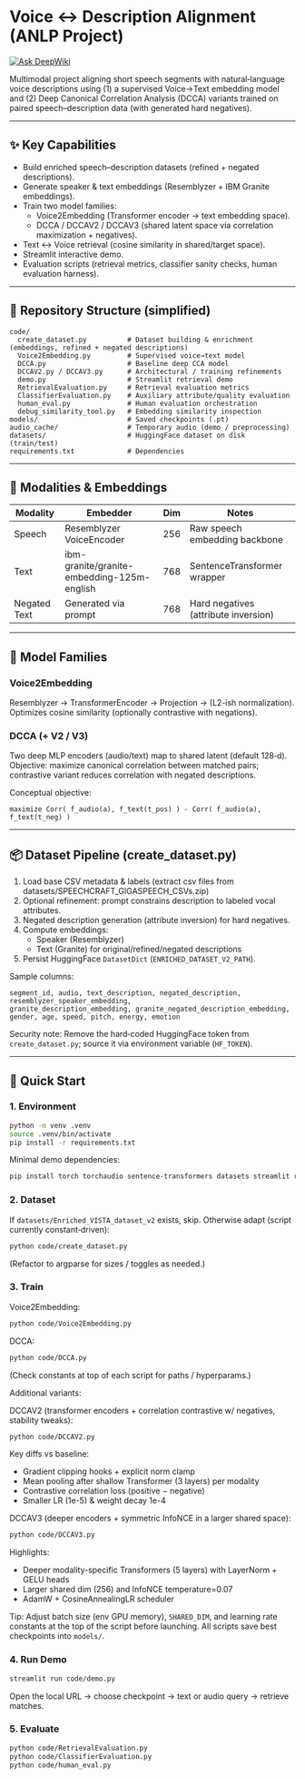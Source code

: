 <!-- PROJECT TITLE -->
# Voice ↔ Description Alignment (ANLP Project)

[![Ask DeepWiki](https://deepwiki.com/badge.svg)](https://deepwiki.com/Gal-bloch/ANLP)

Multimodal project aligning short speech segments with natural‑language voice descriptions using (1) a supervised Voice→Text embedding model and (2) Deep Canonical Correlation Analysis (DCCA) variants trained on paired speech–description data (with generated hard negatives).

---

## ✨ Key Capabilities
* Build enriched speech–description datasets (refined + negated descriptions).
* Generate speaker & text embeddings (Resemblyzer + IBM Granite embeddings).
* Train two model families:
  * Voice2Embedding (Transformer encoder → text embedding space).
  * DCCA / DCCAV2 / DCCAV3 (shared latent space via correlation maximization + negatives).
* Text ↔ Voice retrieval (cosine similarity in shared/target space).
* Streamlit interactive demo.
* Evaluation scripts (retrieval metrics, classifier sanity checks, human evaluation harness).

---

## 🧱 Repository Structure (simplified)
```
code/
  create_dataset.py          # Dataset building & enrichment (embeddings, refined + negated descriptions)
  Voice2Embedding.py         # Supervised voice→text model
  DCCA.py                    # Baseline deep CCA model
  DCCAV2.py / DCCAV3.py      # Architectural / training refinements
  demo.py                    # Streamlit retrieval demo
  RetrievalEvaluation.py     # Retrieval evaluation metrics
  ClassifierEvaluation.py    # Auxiliary attribute/quality evaluation
  human_eval.py              # Human evaluation orchestration
  debug_similarity_tool.py   # Embedding similarity inspection
models/                      # Saved checkpoints (.pt)
audio_cache/                 # Temporary audio (demo / preprocessing)
datasets/                    # HuggingFace dataset on disk (train/test)
requirements.txt             # Dependencies
```

---

## 🧪 Modalities & Embeddings
| Modality | Embedder | Dim | Notes |
|----------|----------|-----|-------|
| Speech | Resemblyzer VoiceEncoder | 256 | Raw speech embedding backbone |
| Text | ibm-granite/granite-embedding-125m-english | 768 | SentenceTransformer wrapper |
| Negated Text | Generated via prompt | 768 | Hard negatives (attribute inversion) |

---

## 🧬 Model Families
### Voice2Embedding
Resemblyzer → TransformerEncoder → Projection → (L2-ish normalization). Optimizes cosine similarity (optionally contrastive with negations).

### DCCA (+ V2 / V3)
Two deep MLP encoders (audio/text) map to shared latent (default 128‑d). Objective: maximize canonical correlation between matched pairs; contrastive variant reduces correlation with negated descriptions.

Conceptual objective:
```
maximize Corr( f_audio(a), f_text(t_pos) ) - Corr( f_audio(a), f_text(t_neg) )
```

---

## 📦 Dataset Pipeline (create_dataset.py)
1. Load base CSV metadata & labels (extract csv files from datasets/SPEECHCRAFT_GIGASPEECH_CSVs.zip)
2. Optional refinement: prompt constrains description to labeled vocal attributes.
3. Negated description generation (attribute inversion) for hard negatives.
4. Compute embeddings:
   * Speaker (Resemblyzer)
   * Text (Granite) for original/refined/negated descriptions
5. Persist HuggingFace `DatasetDict` (`ENRICHED_DATASET_V2_PATH`).

Sample columns:
```
segment_id, audio, text_description, negated_description,
resemblyzer_speaker_embedding,
granite_description_embedding, granite_negated_description_embedding,
gender, age, speed, pitch, energy, emotion
```

Security note: Remove the hard‑coded HuggingFace token from `create_dataset.py`; source it via environment variable (`HF_TOKEN`).

---

## 🚀 Quick Start
### 1. Environment
```bash
python -m venv .venv
source .venv/bin/activate
pip install -r requirements.txt
```
Minimal demo dependencies:
```bash
pip install torch torchaudio sentence-transformers datasets streamlit resemblyzer soundfile librosa
```

### 2. Dataset
If `datasets/Enriched_VISTA_dataset_v2` exists, skip. Otherwise adapt (script currently constant‑driven):
```bash
python code/create_dataset.py
```
(Refactor to argparse for sizes / toggles as needed.)

### 3. Train
Voice2Embedding:
```bash
python code/Voice2Embedding.py
```
DCCA:
```bash
python code/DCCA.py
```
(Check constants at top of each script for paths / hyperparams.)

Additional variants:

DCCAV2 (transformer encoders + correlation contrastive w/ negatives, stability tweaks):
```bash
python code/DCCAV2.py
```
Key diffs vs baseline:
* Gradient clipping hooks + explicit norm clamp
* Mean pooling after shallow Transformer (3 layers) per modality
* Contrastive correlation loss (positive − negative)
* Smaller LR (1e-5) & weight decay 1e-4

DCCAV3 (deeper encoders + symmetric InfoNCE in a larger shared space):
```bash
python code/DCCAV3.py
```
Highlights:
* Deeper modality-specific Transformers (5 layers) with LayerNorm + GELU heads
* Larger shared dim (256) and InfoNCE temperature=0.07
* AdamW + CosineAnnealingLR scheduler

Tip: Adjust batch size (env GPU memory), `SHARED_DIM`, and learning rate constants at the top of the script before launching. All scripts save best checkpoints into `models/`.

### 4. Run Demo
```bash
streamlit run code/demo.py
```
Open the local URL → choose checkpoint → text or audio query → retrieve matches.

### 5. Evaluate
```bash
python code/RetrievalEvaluation.py
python code/ClassifierEvaluation.py
python code/human_eval.py
```
